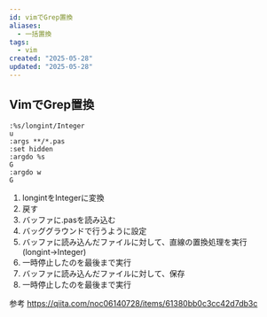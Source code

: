 ```yaml
---
id: vimでGrep置換
aliases:
  - 一括置換
tags:
  - vim
created: "2025-05-28"
updated: "2025-05-28"
---
```


## VimでGrep置換

~~~vim
:%s/longint/Integer
u
:args **/*.pas
:set hidden
:argdo %s
G
:argdo w
G
~~~

1. longintをIntegerに変換
2. 戻す
3. バッファに.pasを読み込む
4. バッググラウンドで行うように設定
5. バッファに読み込んだファイルに対して、直線の置換処理を実行(longint→Integer)
6. 一時停止したのを最後まで実行
7. バッファに読み込んだファイルに対して、保存
8. 一時停止したのを最後まで実行

参考
https://qiita.com/noc06140728/items/61380bb0c3cc42d7db3c
